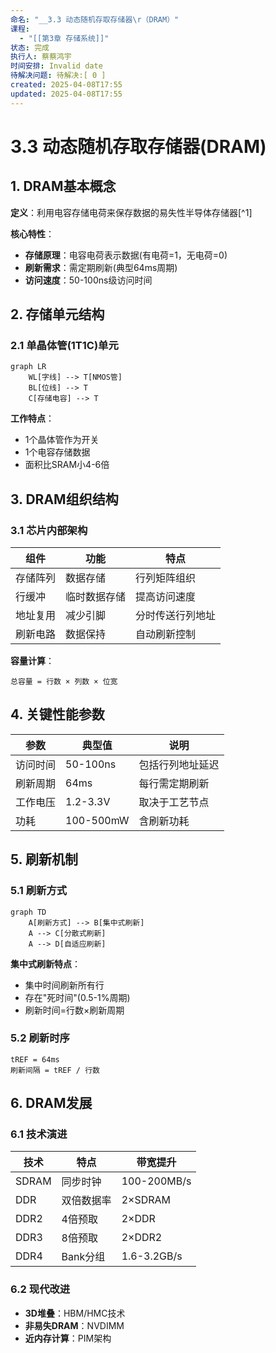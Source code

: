 ```yaml
---
命名: "__3.3 动态随机存取存储器\r（DRAM）"
课程:
  - "[[第3章 存储系统]]"
状态: 完成
执行人: 蔡蔡鸿宇
时间安排: Invalid date
待解决问题: 待解决:[ 0 ]
created: 2025-04-08T17:55
updated: 2025-04-08T17:55
---
```

# 3.3 动态随机存取存储器(DRAM)

## 1. DRAM基本概念
**定义**：利用电容存储电荷来保存数据的易失性半导体存储器[^1]

**核心特性**：
- **存储原理**：电容电荷表示数据(有电荷=1，无电荷=0)
- **刷新需求**：需定期刷新(典型64ms周期)
- **访问速度**：50-100ns级访问时间

## 2. 存储单元结构
### 2.1 单晶体管(1T1C)单元
```mermaid
graph LR
    WL[字线] --> T[NMOS管]
    BL[位线] --> T
    C[存储电容] --> T
```

**工作特点**：
- 1个晶体管作为开关
- 1个电容存储数据
- 面积比SRAM小4-6倍

## 3. DRAM组织结构
### 3.1 芯片内部架构
| 组件 | 功能 | 特点 |
|------|------|------|
| 存储阵列 | 数据存储 | 行列矩阵组织 |
| 行缓冲 | 临时数据存储 | 提高访问速度 |
| 地址复用 | 减少引脚 | 分时传送行列地址 |
| 刷新电路 | 数据保持 | 自动刷新控制 |

**容量计算**：
```
总容量 = 行数 × 列数 × 位宽
```

## 4. 关键性能参数
| 参数 | 典型值 | 说明 |
|------|-------|------|
| 访问时间 | 50-100ns | 包括行列地址延迟 |
| 刷新周期 | 64ms | 每行需定期刷新 |
| 工作电压 | 1.2-3.3V | 取决于工艺节点 |
| 功耗 | 100-500mW | 含刷新功耗 |

## 5. 刷新机制
### 5.1 刷新方式
```mermaid
graph TD
    A[刷新方式] --> B[集中式刷新]
    A --> C[分散式刷新]
    A --> D[自适应刷新]
```

**集中式刷新特点**：
- 集中时间刷新所有行
- 存在"死时间"(0.5-1%周期)
- 刷新时间=行数×刷新周期

### 5.2 刷新时序
```
tREF = 64ms
刷新间隔 = tREF / 行数
```

## 6. DRAM发展
### 6.1 技术演进
| 技术 | 特点 | 带宽提升 |
|------|------|----------|
| SDRAM | 同步时钟 | 100-200MB/s |
| DDR | 双倍数据率 | 2×SDRAM |
| DDR2 | 4倍预取 | 2×DDR |
| DDR3 | 8倍预取 | 2×DDR2 |
| DDR4 | Bank分组 | 1.6-3.2GB/s |

### 6.2 现代改进
- **3D堆叠**：HBM/HMC技术
- **非易失DRAM**：NVDIMM
- **近内存计算**：PIM架构

